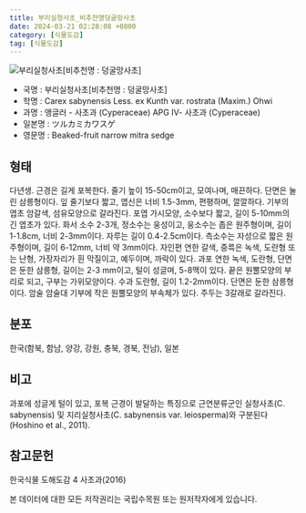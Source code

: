 ```yaml
---
title: 부리실청사초_비추천명덩굴망사초
date: 2024-03-21 02:28:08 +0800
category: [식물도감]
tag: [식물도감]
---
```




![부리실청사초[비추천명 : 덩굴망사초]](/fileUpload/plants/basic/Cyperaceae/Carex/4767/1_th2.JPG)
- 국명 : 부리실청사초[비추천명 : 덩굴망사초]
- 학명 : Carex sabynensis Less. ex Kunth var. rostrata (Maxim.) Ohwi
- 과명 : 앵글러 - 사초과 (Cyperaceae) APG Ⅳ- 사초과 (Cyperaceae)
- 일본명 : ツルカミカワスゲ
- 영문명 : Beaked-fruit narrow mitra sedge


## 형태
다년생. 근경은 길게 포복한다. 줄기 높이 15-50cm이고, 모여나며, 매끈하다. 단면은 눌린 삼릉형이다. 잎 줄기보다 짧고, 엽신은 너비 1.5-3mm, 편평하며, 깔깔하다. 기부의 엽초 암갈색, 섬유모양으로 갈라진다. 포엽 가시모양, 소수보다 짧고, 길이 5-10mm의 긴 엽초가 있다. 화서 소수 2-3개, 정소수는 웅성이고, 웅소수는 좁은 원주형이며, 길이 1-1.8cm, 너비 2-3mm이다. 자루는 길이 0.4-2.5cm이다. 측소수는 자성으로 짧은 원주형이며, 길이 6-12mm, 너비 약 3mm이다. 자인편 연한 갈색, 중륵은 녹색, 도란형 또는 난형, 가장자리가 흰 막질이고, 예두이며, 까락이 있다. 과포 연한 녹색, 도란형, 단면은 둔한 삼릉형, 길이는 2-3 mm이고, 털이 성글며, 5-8맥이 있다. 끝은 원뿔모양의 부리로 되고, 구부는 가위모양이다. 수과 도란형, 길이 1.2-2mm이다. 단면은 둔한 삼릉형이다. 암술 암술대 기부에 작은 원뿔모양의 부속체가 있다. 주두는 3갈래로 갈라진다.
## 분포
한국(함북, 함남, 양강, 강원, 충북, 경북, 전남), 일본
## 비고
과포에 성글게 털이 있고, 포복 근경이 발달하는 특징으로 근연분류군인 실청사초(C. sabynensis) 및 지리실청사초(C. sabynensis var. leiosperma)와 구분된다(Hoshino et al., 2011).
## 참고문헌
한국식물 도해도감 4 사초과(2016)






본 데이터에 대한 모든 저작권리는 국립수목원 또는 원저작자에게 있습니다.
